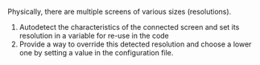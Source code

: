 Physically, there are multiple screens of various sizes (resolutions).

1. Autodetect the characteristics of the connected screen and set its resolution in a variable for re-use in the code
2. Provide a way to override this detected resolution and choose a lower one by setting a value in the configuration file.
